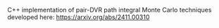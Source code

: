 C++ implementation of pair-DVR path integral Monte Carlo techniques developed here: https://arxiv.org/abs/2411.00310
